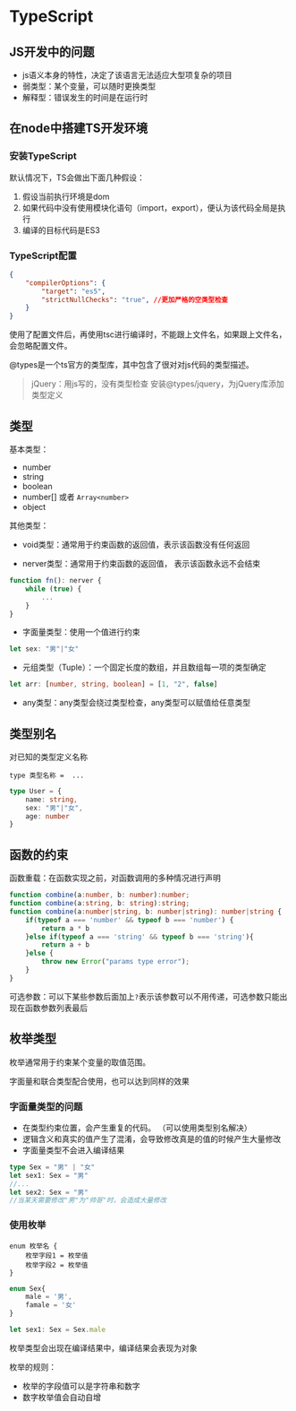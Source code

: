 # TypeScript

## JS开发中的问题

- js语义本身的特性，决定了该语言无法适应大型项复杂的项目
- 弱类型：某个变量，可以随时更换类型
- 解释型：错误发生的时间是在运行时

## 在node中搭建TS开发环境

### 安装TypeScript

默认情况下，TS会做出下面几种假设：

1. 假设当前执行环境是dom
2. 如果代码中没有使用模块化语句（import，export），便认为该代码全局是执行
3. 编译的目标代码是ES3

### TypeScript配置

```json
{
    "compilerOptions": {
        "target": "es5",
        "strictNullChecks": "true", //更加严格的空类型检查
    }
}
```

使用了配置文件后，再使用tsc进行编译时，不能跟上文件名，如果跟上文件名，会忽略配置文件。

@types是一个ts官方的类型库，其中包含了很对对js代码的类型描述。

>jQuery：用js写的，没有类型检查
>安装@types/jquery，为jQuery库添加类型定义

## 类型

基本类型：

- number
- string
- boolean
- number[] 或者 `Array<number>`
- object

其他类型：

- void类型：通常用于约束函数的返回值，表示该函数没有任何返回

- nerver类型：通常用于约束函数的返回值， 表示该函数永远不会结束

```ts
function fn(): nerver {
    while (true) {
        ...
    }
}
```

- 字面量类型：使用一个值进行约束

```ts
let sex: "男"|"女"
```

- 元组类型（Tuple）：一个固定长度的数组，并且数组每一项的类型确定

```ts
let arr: [number, string, boolean] = [1, "2", false]
```

- any类型：any类型会绕过类型检查，any类型可以赋值给任意类型

## 类型别名

对已知的类型定义名称

`type 类型名称 =  ...`

```ts
type User = {
    name: string,
    sex: "男"|"女",
    age: number
}
```

## 函数的约束

函数重载：在函数实现之前，对函数调用的多种情况进行声明

```TypeScript
function combine(a:number, b: number):number;
function combine(a:string, b: string):string;
function combine(a:number|string, b: number|string): number|string {
    if(typeof a === 'number' && typeof b === 'number') {
        return a * b
    }else if(typeof a === 'string' && typeof b === 'string'){
        return a + b
    }else {
        throw new Error("params type error");
    }
}
```

可选参数：可以下某些参数后面加上`?`表示该参数可以不用传递，可选参数只能出现在函数参数列表最后

## 枚举类型

枚举通常用于约束某个变量的取值范围。

字面量和联合类型配合使用，也可以达到同样的效果

### 字面量类型的问题

- 在类型约束位置，会产生重复的代码。 （可以使用类型别名解决）
- 逻辑含义和真实的值产生了混淆，会导致修改真是的值的时候产生大量修改
- 字面量类型不会进入编译结果

```ts
type Sex = "男" | "女"
let sex1: Sex = "男"
//...
let sex2: Sex = "男"
//当某天需要修改"男"为"帅哥"时，会造成大量修改
```

### 使用枚举

```
enum 枚举名 {
    枚举字段1 = 枚举值
    枚举字段2 = 枚举值
}
```

```ts
enum Sex{
    male = '男',
    famale = '女'
}

let sex1: Sex = Sex.male
```

枚举类型会出现在编译结果中，编译结果会表现为对象

枚举的规则：

- 枚举的字段值可以是字符串和数字
- 数字枚举值会自动自增
